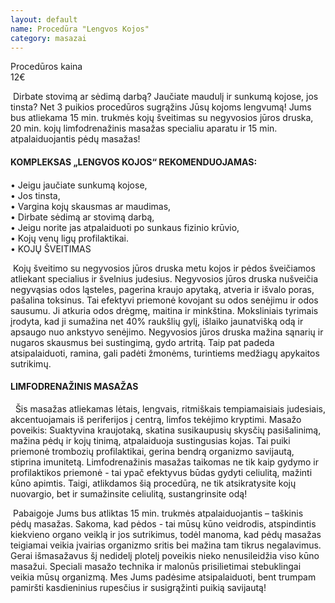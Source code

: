 ```yaml
---
layout: default
name: Procedūra "Lengvos Kojos"
category: masazai
---
```


<p><div class="name-tag">Procedūros kaina</div><div class="price-tag">12€</div></p>
<p>&nbsp;Dirbate stovimą ar sėdimą darbą? Jaučiate maudulį ir sunkumą kojose, jos tinsta? Net 3 puikios procedūros sugrąžins Jūsų kojoms lengvumą! Jums bus atliekama 15 min. trukmės kojų šveitimas su negyvosios jūros druska, 20 min. kojų limfodrenažinis masažas specialiu aparatu ir 15 min. atpalaiduojantis pėdų masažas!</p>
<h4>KOMPLEKSAS „LENGVOS KOJOS“ REKOMENDUOJAMAS:<h4></h4>
• Jeigu jaučiate sunkumą kojose,
<br>• Jos tinsta,
<br>• Vargina kojų skausmas ar maudimas,
<br>• Dirbate sėdimą ar stovimą darbą,
<br>• Jeigu norite jas atpalaiduoti po sunkaus fizinio krūvio,
<br>• Kojų venų ligų profilaktikai.
<br>• KOJŲ ŠVEITIMAS
<p>&nbsp;Kojų šveitimo su negyvosios jūros druska metu kojos ir pėdos šveičiamos atliekant specialius ir švelnius judesius. Negyvosios jūros druska nušveičia negyvąsias odos ląsteles, pagerina kraujo apytaką, atveria ir išvalo poras, pašalina toksinus. Tai efektyvi priemonė kovojant su odos senėjimu ir odos sausumu. Ji atkuria odos drėgmę, maitina ir minkština. Moksliniais tyrimais įrodyta, kad ji sumažina net 40% raukšlių gylį, išlaiko jaunatvišką odą ir apsaugo nuo ankstyvo senėjimo. Negyvosios jūros druska mažina sąnarių ir nugaros skausmus bei sustingimą, gydo artritą. Taip pat padeda atsipalaiduoti, ramina, gali padėti žmonėms, turintiems medžiagų apykaitos sutrikimų.</p>


<p><h4>LIMFODRENAŽINIS MASAŽAS</h4></p>
<p> &nbsp; Šis masažas atliekamas lėtais, lengvais, ritmiškais tempiamaisiais judesiais, akcentuojamais iš periferijos į centrą, limfos tekėjimo kryptimi. Masažo poveikis: Suaktyvina kraujotaką, skatina susikaupusių skysčių pasišalinimą, mažina pėdų ir kojų tinimą, atpalaiduoja sustingusias kojas. Tai puiki priemonė trombozių profilaktikai, gerina bendrą organizmo savijautą, stiprina imunitetą. Limfodrenažinis masažas taikomas ne tik kaip gydymo ir profilaktikos priemonė - tai ypač efektyvus būdas gydyti celiulitą, mažinti kūno apimtis. Taigi, atlikdamos šią procedūrą, ne tik atsikratysite kojų nuovargio, bet ir sumažinsite celiulitą, sustangrinsite odą!</p>
<p>&nbsp;Pabaigoje Jums bus atliktas 15 min. trukmės atpalaiduojantis – taškinis pėdų masažas. Sakoma, kad pėdos - tai mūsų kūno veidrodis, atspindintis kiekvieno organo veiklą ir jos sutrikimus, todėl manoma, kad pėdų masažas teigiamai veikia įvairias organizmo sritis bei mažina tam tikrus negalavimus. Gerai išmasažavus šį nedidelį plotelį poveikis nieko nenusileidžia viso kūno masažui. Speciali masažo technika ir malonūs prisilietimai stebuklingai veikia mūsų organizmą. Mes Jums padėsime atsipalaiduoti, bent trumpam pamiršti kasdieninius rupesčius ir susigrąžinti puikią savijautą!</p>
</div>